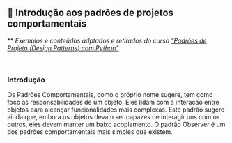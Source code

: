 ## 📝 Introdução aos padrões de projetos comportamentais

** *Exemplos e conteúdos adptados e retirados do curso ["Padrões de Projeto (Design Patterns) com Python"](https://www.udemy.com/course/padroes-de-projeto-com-python)*

​

### Introdução

Os Padrões Comportamentais, como o próprio nome sugere, tem como foco as responsabilidades de um objeto. Eles lidam com a interação entre objetos para alcançar funcionalidades mais complexas.
Este padrão sugere ainda que, embora os objetos devam ser capazes de interagir uns com os outros, eles devem manter um baixo acoplamento.
O padrão Observer é um dos padrões comportamentais mais simples que existem.
